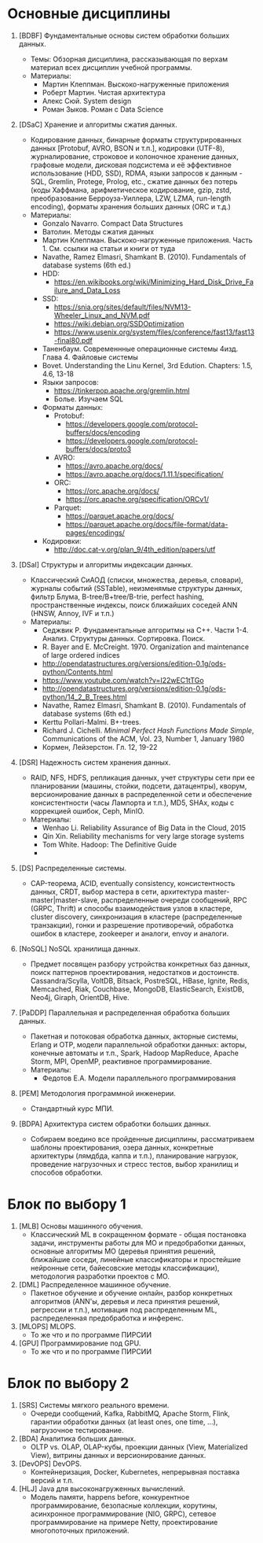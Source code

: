 # Основные дисциплины

1. [BDBF] Фундаментальные основы систем обработки больших данных.
	* Темы: Обзорная дисциплина, рассказывающая по верхам материал всех дисциплин учебной программы.
	* Материалы: 
		* Мартин Клеппман. Выскоко-нагруженные приложения
		* Роберт Мартин. Чистая архитектура
		* Алекс Сюй. System design
		* Роман Зыков. Роман с Data Science

2. [DSaC] Хранение и алгоритмы сжатия данных.
	* Кодирование данных, бинарные форматы структурированных данных [Protobuf, AVRO, BSON и т.п.], кодировки (UTF-8), журналирование, строковое и колоночное хранение данных, графовые модели, дисковая подсистема и её эффективное использование (HDD, SSD), RDMA, языки запросов к данным - SQL, Gremlin, Protege, Prolog, etc., сжатие данных без потерь (коды Хаффмана, арифметическое кодирование, gzip, zstd, преобразование Берроуза-Уиллера, LZW, LZMA, run-length encoding), форматы хранения больших данных (ORC и т.д.)
	* Материалы:
		* Gonzalo Navarro. Compact Data Structures
		* Ватолин. Методы сжатия данных
		* Мартин Клеппман. Выскоко-нагруженные приложения. Часть 1. См. ссылки на статьи и книги от туда
		* Navathe, Ramez Elmasri, Shamkant B. (2010). Fundamentals of database systems (6th ed.)
		* HDD: 
			* https://en.wikibooks.org/wiki/Minimizing_Hard_Disk_Drive_Failure_and_Data_Loss
		* SSD:
			* https://snia.org/sites/default/files/NVM13-Wheeler_Linux_and_NVM.pdf
			* https://wiki.debian.org/SSDOptimization
			* https://www.usenix.org/system/files/conference/fast13/fast13-final80.pdf
		* Таненбаум. Современнные операционные системы 4изд. Глава 4. Файловые системы
		* Bovet. Understanding the Linu Kernel, 3rd Edution. Chapters: 1.5, 4.6, 13-18
		* Языки запросов:
			* https://tinkerpop.apache.org/gremlin.html
			* Болье. Изучаем SQL
		* Форматы данных:
			* Protobuf:
				* https://developers.google.com/protocol-buffers/docs/encoding
				* https://developers.google.com/protocol-buffers/docs/proto3
			* AVRO:
				* https://avro.apache.org/docs/
				* https://avro.apache.org/docs/1.11.1/specification/
			* ORC:
				* https://orc.apache.org/docs/
				* https://orc.apache.org/specification/ORCv1/
			* Parquet:
				* https://parquet.apache.org/docs/
				* https://parquet.apache.org/docs/file-format/data-pages/encodings/
		* Кодировки:
			* http://doc.cat-v.org/plan_9/4th_edition/papers/utf

3. [DSaI] Структуры и алгоритмы индексации данных.
	*  Классический СиАОД (списки, множества, деревья, словари), журналы событий (SSTable), неизменямые структуры данных, фильтр Блума, B-tree/B+tree/B-trie, perfect hashing, пространственные индексы, поиск ближайших соседей ANN (HNSW, Annoy, IVF и т.п.)
	* Материалы:
		* Седжвик Р. Фундаментальные алгоритмы на C++. Части 1-4. Анализ. Структуры данных. Сортировка. Поиск.
		* R. Bayer and E. McCreight. 1970. Organization and maintenance of large ordered indices
		* http://opendatastructures.org/versions/edition-0.1g/ods-python/Contents.html
		* https://www.youtube.com/watch?v=I22wEC1tTGo
		* http://opendatastructures.org/versions/edition-0.1g/ods-python/14_2_B_Trees.html
		* Navathe, Ramez Elmasri, Shamkant B. (2010). Fundamentals of database systems (6th ed.)
		* Kerttu Pollari-Malmi. B+-trees.
		* Richard J. Cichelli. _Minimal Perfect Hash Functions Made Simple_, Communications of the ACM, Vol. 23, Number 1, January 1980
		* Кормен, Лейзерстон. Гл. 12, 19-22

4. [DSR] Надежность систем хранения данных.
	* RAID, NFS, HDFS, репликация данных, учет структуры сети при ее планировании (машины, стойки, подсети, датацентры), кворум, версионирование данных в распределенной сети и обеспечение консистентности (часы Лампорта и т.п.), MD5, SHAx, коды с коррекцией ошибок, Ceph, MinIO.
	* Материалы:
		* Wenhao Li. Reliability Assurance of Big Data in the Cloud, 2015
		* Qin Xin. Reliability mechanisms for very large storage systems
		* Tom White. Hadoop: The Definitive Guide
		* 

5. [DS] Распределенные системы.
	* CAP-теорема, ACID, eventually consistency, консистентность данных, CRDT, выбор мастера в сети, архитектура master-master|master-slave, распределенные очереди сообщений, RPC (GRPC, Thrift) и способы взаимодействия узлов в кластере, cluster discovery, синхронизация в кластере (распределенные транзакции), гонки и разрешение противоречий, обработка ошибок в кластере, zookeeper и аналоги, envoy и аналоги.

6. [NoSQL] NoSQL хранилища данных.
	* Предмет посвящен разбору устройства конкретных баз данных, поиск паттернов проектирования, недостатков и достоинств. Cassandra/Scylla, VoltDB, Bitsack, PostreSQL, HBase, Ignite, Redis, Memcached, Riak, Couchbase, MongoDB, ElasticSearch, ExistDB, Neo4j, Giraph, OrientDB, Hive.

7. [PaDDP] Параллельная и распределенная обработка больших данных.
	* Пакетная и потоковая обработка данных, акторные системы, Erlang и OTP, модели параллельной обработки данных: акторы, конечные автоматы и т.п., Spark, Hadoop MapReduce, Apache Storm, MPI, OpenMP, реактивное программирование. 
	* Материалы:
		* Федотов Е.А. Модели параллельного программирования

4. [PEM] Методология программной инженерии.
	* Стандартный курс МПИ.
5. [BDPA] Архитектура систем обработки больших данных.
	*  Собираем воедино все пройденные дисциплины, рассматриваем шаблоны проектирования, озера данных, конкретные архитектуры (лямдбда, каппа и т.п.), планирование нагрузок, проведение нагрузочных и стресс тестов, выбор хранилищ и способов обработки.

# Блок по выбору 1

1. [MLB] Основы машинного обучения.
	* Классический ML в сокращенном формате - общая постановка задачи, инструменты работы для МО и предобработки данных, основные алгоритмы МО (деревья принятия решений, ближайшие соседи, линейные классификаторы и простейшие нейронные сети, байесовские методы классификации), методология разработки проектов с МО.
2. [DML] Распределенное машинное обучение.
	* Пакетное обучение и обучение онлайн, разбор конкретных алгоритмов (ANN'ы, деревья и леса принятия решений, регрессии и т.п.), мотивация под распределенным ML, распределенная предобработка и инференс.
3. [MLOPS] MLOPS.
	* То же что и по программе ПИРСИИ
4. [GPU] Программирование под GPU.
	* То же что и по программе ПИРСИИ

# Блок по выбору 2

1. [SRS] Системы мягкого реального времени.
	* Очереди сообщений, Kafka, RabbitMQ, Apache Storm, Flink, гарантии обработки данных (at least ones, one time, ...), нагрузочное тестирование.
2. [BDA] Аналитика больших данных.
	* OLTP vs. OLAP, OLAP-кубы, проекции данных (View, Materialized View), витрины данных и версионирование данных.
3. [DevOPS] DevOPS.
	* Контейнеризация, Docker, Kubernetes, непрерывная поставка версий и т.п.
4. [HLJ] Java для высоконагруженных вычислений.
	* Модель памяти, happens before, конкурентное программирование, безопасные коллекции, корутины, асинхронное программирование (NIO, GRPC), сетевое программирование на примере Netty, проектирование многопоточных приложений. 